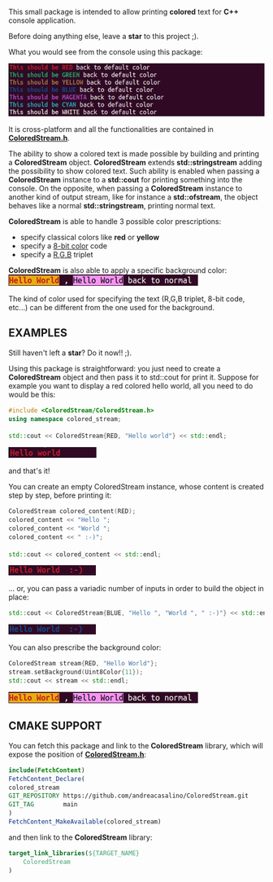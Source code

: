 This small package is intended to allow printing **colored** text for **C++** console application.

Before doing anything else, leave a **star** to this project ;).

What you would see from the console using this package:

![temp](pictures/Sample.png)

It is cross-platform and all the functionalities are contained in [**ColoredStream.h**](./src/ColoredStream/ColoredStream.h).

The ability to show a colored text is made possible by building and printing a **ColoredStream** object.
**ColoredStream** extends **std::stringstream** adding the possibility to show colored text.
Such ability is enabled when passing a **ColoredStream** instance to a **std::cout** for printing something into the console. On the opposite, when passing a **ColoredStream** instance to another kind of output stream, like for instance a **std::ofstream**, the object behaves like a normal **std::stringstream**, printing normal text.

**ColoredStream** is able to handle 3 possible color prescriptions:
 - specify classical colors like **red** or **yellow**
 - specify a [8-bit color](https://en.wikipedia.org/wiki/ANSI_escape_code) code 
 - specify a [R,G,B](https://en.wikipedia.org/wiki/ANSI_escape_code) triplet 

**ColoredStream** is also able to apply a specific background color:
![temp](pictures/part04.png)

The kind of color used for specifying the text (R,G,B triplet, 8-bit code, etc...) can be different from the one used for the background.

## EXAMPLES

Still haven't left a **star**? Do it now!! ;).

Using this package is straightforward: you just need to create a **ColoredStream** object and then pass it to std::cout for print it.
Suppose for example you want to display a red colored hello world, all you need to do would be this:

```cpp
#include <ColoredStream/ColoredStream.h>
using namespace colored_stream;

std::cout << ColoredStream{RED, "Hello world"} << std::endl;
```

![temp](pictures/part01.png)

and that's it!

You can create an empty ColoredStream instance, whose content is created step by step, before printing it:

```cpp
ColoredStream colored_content(RED);
colored_content << "Hello ";
colored_content << "World ";
colored_content << " :-)";

std::cout << colored_content << std::endl;
```

![temp](pictures/part02.png)

... or, you can pass a variadic number of inputs in order to build the object in place:

```cpp
std::cout << ColoredStream{BLUE, "Hello ", "World ", " :-)"} << std::endl;
```

![temp](pictures/part03.png)

You can also prescribe the background color:

```cpp
ColoredStream stream{RED, "Hello World"};
stream.setBackground(Uint8Color{11});
std::cout << stream << std::endl;
```

![temp](pictures/part04.png)

## CMAKE SUPPORT

You can fetch this package and link to the **ColoredStream** library, which will expose the position of [**ColoredStream.h**](./src/ColoredStream/ColoredStream.h):

```cmake
include(FetchContent)
FetchContent_Declare(
colored_stream
GIT_REPOSITORY https://github.com/andreacasalino/ColoredStream.git
GIT_TAG        main
)
FetchContent_MakeAvailable(colored_stream)
```
and then link to the **ColoredStream** library:

```cmake
target_link_libraries(${TARGET_NAME}
    ColoredStream
)
```
